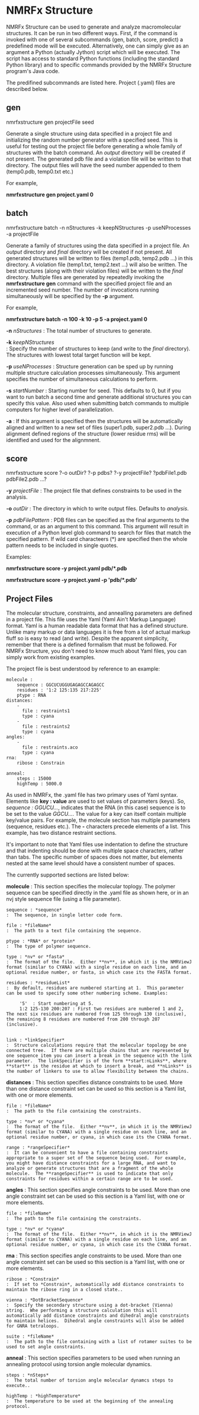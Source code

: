 # NMRFx Structure

NMRFx Structure can be used to generate and analyze macromolecular structures.  It can be run in two different ways.  First, if the command is invoked with one of several subcommands (gen, batch, score, predict) a predefined mode will be executed.  Alternatively, one can simply give as an argument a Python (actually Jython) script which will be executed.  The script has access to standard Python functions (including the standard Python library) and to specific commands provided by the NMRFx Structure program's Java code.

The predifined subcommands are listed here.  Project (.yaml) files are described below.

## gen

nmrfxstructure gen projectFile seed

Generate a single structure using data specified in a project file and initializing the random number generator with a specified seed.  This is useful for testing out the project file before generating a whole family of structures with the batch command.  An *output* directory will be created if not present.  The generated pdb file and a violation file will be written to that directory.  The output files will have the seed number appended to them (temp0.pdb, temp0.txt etc.)


For example,

**nmrfxstructure gen project.yaml 0**

## batch

nmrfxstructure batch -n nStructures -k keepNStructures -p useNProcesses -a projectFile 

Generate a family of structures using the data specified in a project file.  An *output* directory and *final* directory will be created if not present.  All generated structures will be written to files (temp1.pdb, temp2.pdb ...) in this directory.  A violation file (temp1.txt, temp2.text ...) will also be written.  The best structures (along with their violation files) will be written to the *final* directory. Multiple files are generated by repeatedly invoking the **nmrfxstructure gen** command with the specified project file and an incremented seed number.   The number of invocations running simultaneously will be specified by the **-p** argument.

For example,

**nmrfxstructure batch -n 100 -k 10 -p 5 -a project.yaml 0**

**-n** *nStructures* 
:  The total number of structures to generate.
	
**-k** *keepNStructures*  
:  Specify the number of structures to keep (and write to the *final* directory).  The structures with lowest total target function will be kept.

**-p** *useNProcesses* 
:  Structure generation can be sped up by running multiple structure calculation processes simultaneously.  This argument specifies the number of simultaneous calculations to perform.

**-s** *startNumber* 
:  Starting number for seed. This defaults to 0, but if you want to run batch a second time and generate additional structures you can specify this value.  Also used when submitting batch commands to multiple computers for higher level of parallelization.


**-a**
:  If this argument is specified then the structures will be automatically aligned and written to a new set of files (super1.pdb, super2.pdb ...).  During alignment defined regions of the structure (lower residue rms) will be identified and used for the alignmnent.


## score

nmrfxstructure score ?-o outDir? ?-p pdbs? ?-y projectFile? ?pdbFile1.pdb pdbFile2.pdb ...?

**-y** *projectFile* 
:  The project file that defines constraints to be used in the analysis.

**-o** *outDir* 
:  The directory in which to write output files.  Defaults to *analysis*.

**-p** *pdbFilePattern* 
:  PDB files can be specified as the final arguments to the command, or as an argument to this command.  This argument will result in execution of a Python level glob command to search for files that match the specified pattern. If wild card characteers (*) are specified then the whole pattern needs to be included in single quotes.

Examples:

**nmrfxstructure score -y project.yaml pdb/\*.pdb**

**nmrfxstructure score -y project.yaml -p 'pdb/\*.pdb'**





	
	
## Project Files

The molecular structure, constraints, and annealling parameters are defined in a project file.  This file uses the Yaml (Yaml Ain't Markup Language) format.  Yaml is a human readable data format that has a defined structure.  Unlike many markup or data languages it is free from a lot of actual markup fluff so is easy to read (and write).  Despite the apparent simplicity, remember that there is a defined formalism that must be followed.  For NMRFx Structure, you don't need to know much about Yaml files, you can simply work from existing examples.

The project file is best understood by reference to an example:

    molecule :
        sequence : GGCUCUGGUGAGAGCCAGAGCC
        residues : '1:2 125:135 217:225'
        ptype : RNA
    distances:
        -
          file : restraints1
          type : cyana
        -
          file : restraints2
          type : cyana
    angles:
        -
          file : restraints.aco
          type : cyana
    rna:
        ribose : Constrain

    anneal:
        steps : 15000
        highTemp : 5000.0

As used in NMRFx, the .yaml file has two primary uses of Yaml syntax.  Elements like **key : value** are used to set values of parameters (keys).  So, *sequence : GGUCU...*, indicates that the RNA (in this case) sequence is to be set to the value *GGCU...*.  The value for a key can itself contain multiple key/value pairs.  For example, the molecule section has multiple parameters (sequence, residues etc.).  The **-** characters precede elements of a list.  This example, has two distance restraint sections.

It's important to note that Yaml files use indentation to define the structure and that indenting should be done with multiple space characters, rather than tabs. The specific number of spaces does not matter, but elements nested at the same level should have a consistent number of spaces.

The currently supported sections are listed below:

**molecule**
:   This section specifies the molecular toplogy.  The polymer sequence can be specified directly in the .yaml file as shown here, or in an nvj style sequence file (using a file parameter).

    sequence : *sequence*
    :  The sequence, in single letter code form.

    file : *fileName*
    :  The path to a text file containing the sequence.

    ptype : *RNA* or *protein*
    :  The type of polymer sequence.

    type : *nv* or *fasta*
    :  The format of the file.  Either **nv**, in which it is the NMRViewJ format (similar to CYANA) with a single residue on each line, and an optional residue number, or fasta, in which case its the FASTA format.

    residues : *residueList*
    :  By default, residues are numbered starting at 1.  This parameter can be used to specify some other numbering scheme. Examples:

         '5'  : Start numbering at 5.
         1:2 125-130 200:207 : First two residues are numbered 1 and 2, The next six residues are numbered from 125 through 130 (inclusive), the remaining 8 residues are numbered from 200 through 207 (inclusive).
         

    link : *linkSpecifier*
    :  Structure calculations require that the molecular topology be one connected tree.  If there are multiple chains that are represented by one sequence item you can insert a break in the sequence with the link parameter.  The linkSpecifier is of the form **start:nLinks**, where **start** is the residue at which to insert a break, and **nLinks** is the number of linkers to use to allow flexibility between the chains.

**distances**
: This section specifies distance constraints to be used.  More than one distance constraint set can be used so this section is a Yaml list, with one or more elements.

    file : *fileName*
    :  The path to the file containing the constraints.

    type : *nv* or *cyana*
    :  The format of the file.  Either **nv**, in which it is the NMRViewJ format (similar to CYANA) with a single residue on each line, and an optional residue number, or cyana, in which case its the CYANA format.

    range : *rangeSpecifier*
    :  It can be convenient to have a file containing constraints appropriate to a super set of the sequence being used.  For example, you might have distance constraints for a large RNA, and want to analyze or generate structures that are a fragment of the whole molecule.  The **rangeSpecifier** is used to indicate that only constraints for residues within a certain range are to be used.

**angles**
: This section specifies angle constraints to be used.  More than one angle constraint set can be used so this section is a Yaml list, with one or more elements.

    file : *fileName*
    :  The path to the file containing the constraints.

    type : *nv* or *cyana*
    :  The format of the file.  Either **nv**, in which it is the NMRViewJ format (similar to CYANA) with a single residue on each line, and an optional residue number, or cyana, in which case its the CYANA format.

**rna**
: This section specifies angle constraints to be used.  More than one angle constraint set can be used so this section is a Yaml list, with one or more elements.

    ribose : *Constrain*
    :  If set to *Constrain*, automatically add distance constraints to maintain the ribose ring in a closed state..

    vienna : *DotBracketSequence*
    :  Specify the secondary structure using a dot-bracket (Vienna) string.  Whe performing a structure calculation this will automatically add distance constraints and dihedral angle constraints to maintain helices.  Dihedral angle constraints will also be added for GNRA tetraloops.

    suite : *fileName*
    :  The path to the file containing with a list of rotamer suites to be used to set angle constraints.


**anneal**
: This section specifies parameters to be used when running an annealing protocol using torsion angle molecular dynamics.

    steps : *nSteps*
    :  The total number of torsion angle molecular dynamcs steps to execute..

    highTemp : *highTemperature*
    :  The temperature to be used at the beginning of the annealing protocol.

